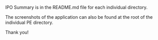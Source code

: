 IPO Summary is in the README.md file for each individual directory. 

The screenshots of the application can also be found at the root of the individual PE directory.

Thank you!

